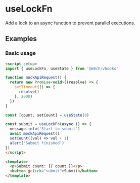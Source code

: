 # useLockFn

Add a lock to an async function to prevent parallel executions.

## Examples

### Basic usage

```html
<script setup>
import { useLockFn, useState } from '@m9ch/vhooks'

function mockApiRequest() {
  return new Promise<void>((resolve) => {
    setTimeout(() => {
      resolve()
    }, 2000)
  })
}

const [count, setCount] = useState(0)

const submit = useLockFn(async () => {
  message.info('Start to submit')
  await mockApiRequest()
  setCount((val) => val + 1)
  alert('Submit finished')
})
</script>

<template>
  <p>Submit count: {{ count }}</p>
  <button @click="submit">Submit</button>
</template>
```

